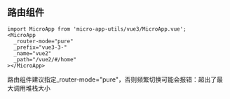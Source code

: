 ## 路由组件

```TSX
import MicroApp from 'micro-app-utils/vue3/MicroApp.vue';
<MicroApp
  _router-mode="pure"
  _prefix="vue3-3-"
  _name="vue2"
  _path="/vue2/#/home"
></MicroApp>
```

路由组件建议指定_router-mode="pure"，否则频繁切换可能会报错：超出了最大调用堆栈大小